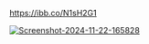 https://ibb.co/N1sH2G1

<a href="https://ibb.co/N1sH2G1"><img src="https://i.ibb.co/VHtPYkH/Screenshot-2024-11-22-165828.png" alt="Screenshot-2024-11-22-165828" border="0"></a>
